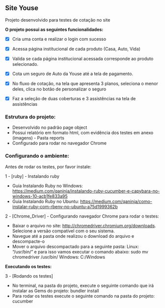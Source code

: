 ## Site Youse

Projeto desenvolvido para testes de cotação no site

**O projeto possui as seguintes funcionalidades:**
- [x] Cria uma conta e realizar o login com sucesso
- [x] Acessa página institucional de cada produto (Casa, Auto, Vida)
- [x] Valida se cada página institucional acessada corresponde ao produto selecionado.
- [x] Cota um seguro de Auto da Youse até a tela de pagamento. 
- [x] No fluxo de cotação, na tela que apresenta 3 planos, seleciona o menor deles, clica no botão de
personalizar o seguro
- [x] Faz a seleção de duas coberturas e 3 assistências na tela de assistências


### Estrutura do projeto:
- Desenvolvido no padrão page object
- Possui relatório em formato html, com evidência dos testes em anexo (imagens) - Pasta reports
- Configurado para rodar no navegador Chrome


### Configurando o ambiente:
Antes de rodar os testes, por favor instale:

1 - [ruby] - Instalando ruby
- Guia Instalando Ruby no Windows: https://medium.com/qaninja/instalando-ruby-cucumber-e-capybara-no-windows-10-acb1fe833a95
- Guia Instalando Ruby no Ubuntu: https://medium.com/qaninja/como-instalar-ruby-com-rbenv-no-ubuntu-a75d1999362b


2 - [Chrome_Driver] - Configurando navegador Chrome para rodar o testes:
- Baixar o arquivo no site: http://chromedriver.chromium.org/downloads. Selecione a versão compatível com o seu sistema.
- Navegue até a pasta onde realizou o download do arquivo e descompacte-o 
- Mover o arquivo descompactado para a seguinte pasta:
	Linux:
   		“/usr/bin/” e para isso vamos executar o comando abaixo:
   		sudo mv chromedriver /usr/bin/
	Windows:
   		C:/Windows

**Executando os testes:**

3 - [Rodando os testes]
- No terminal, na pasta do projeto, execute o seguinte comando que irá instalar as Gems do projeto:
	bundler install
- Para rodar os testes execute o seguinte comando na pasta do projeto:
	cucumber

